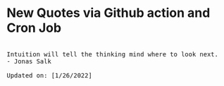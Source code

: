 # New Quotes via Github action and Cron Job

<pre>
<!-- #quote -->
Intuition will tell the thinking mind where to look next.
- Jonas Salk

Updated on: [1/26/2022]
<!-- #quoteEnd -->
</pre>
